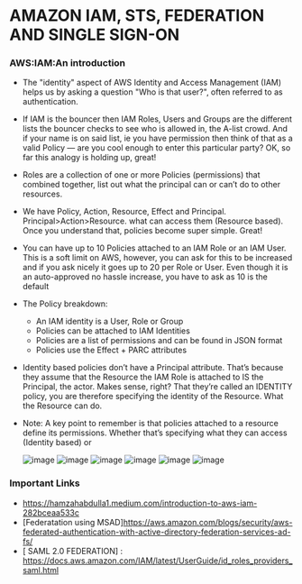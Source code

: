 # AMAZON IAM, STS, FEDERATION AND SINGLE SIGN-ON

### AWS:IAM:An introduction
* The "identity" aspect of AWS Identity and Access Management (IAM) helps us by asking a question "Who is that user?", often referred to as authentication.

* If IAM is the bouncer then IAM Roles, Users and Groups are the different lists the bouncer checks to see who is allowed in, the A-list crowd. And if your name is on said list, ie you have permission then think of that as a valid Policy — are you cool enough to enter this particular party? OK, so far this analogy is holding up, great!
* Roles are a collection of one or more Policies (permissions) that combined together, list out what the principal can or can’t do to other resources.
* We have Policy, Action, Resource, Effect and Principal. Principal>Action>Resource.
what can access them (Resource based). Once you understand that, policies become super simple. Great!
* You can have up to 10 Policies attached to an IAM Role or an IAM User. This is a soft limit on AWS, however, you can ask for this to be increased and if you ask nicely it goes up to 20 per Role or User. Even though it is an auto-approved no hassle increase, you have to ask as 10 is the default
* The Policy breakdown:
  * An IAM identity is a User, Role or Group
  * Policies can be attached to IAM Identities
  * Policies are a list of permissions and can be found in JSON format
  * Policies use the Effect + PARC attributes
* Identity based policies don’t have a Principal attribute. That’s because they assume that the Resource the IAM Role is attached to IS the Principal, the actor. Makes sense, right? That they’re called an IDENTITY policy, you are therefore specifying the identity of the Resource. What the Resource can do.
* Note: A key point to remember is that policies attached to a resource define its permissions. Whether that’s specifying what they can access (Identity based) or 

  ![image](https://user-images.githubusercontent.com/13011167/106695198-1e574100-6600-11eb-8fda-5fc6e81485aa.png)
  ![image](https://user-images.githubusercontent.com/13011167/106695544-d4228f80-6600-11eb-82a9-d6e3f2226534.png)
  ![image](https://user-images.githubusercontent.com/13011167/106695619-f5837b80-6600-11eb-8137-c1d486a5385e.png)
  ![image](https://user-images.githubusercontent.com/13011167/106696074-e8b35780-6601-11eb-87d9-d76dd379f111.png)
  ![image](https://user-images.githubusercontent.com/13011167/106694042-c28bb880-65fd-11eb-9f05-4bdd53fb1e7d.png)
  ![image](https://user-images.githubusercontent.com/13011167/106696756-5d3ac600-6603-11eb-9b4f-9fb5ad1bdd2f.png)
   







### Important Links
* https://hamzahabdulla1.medium.com/introduction-to-aws-iam-282bceaa533c
* [Federatation using MSAD]https://aws.amazon.com/blogs/security/aws-federated-authentication-with-active-directory-federation-services-ad-fs/
* [ SAML 2.0 FEDERATION] : https://docs.aws.amazon.com/IAM/latest/UserGuide/id_roles_providers_saml.html
